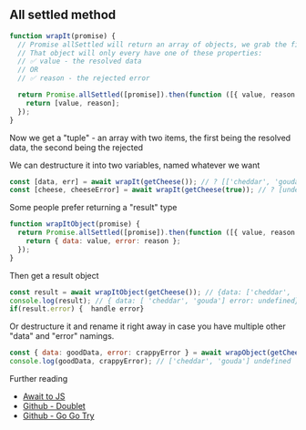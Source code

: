 ## All settled method

```js
function wrapIt(promise) {
  // Promise allSettled will return an array of objects, we grab the first
  // That object will only every have one of these properties:
  // ✅ value - the resolved data
  // OR
  // ✅ reason - the rejected error

  return Promise.allSettled([promise]).then(function ([{ value, reason }]) {
    return [value, reason];
  });
}
```

Now we get a "tuple" - an array with two items, the first being the resolved data, the second being the rejected

We can destructure it into two variables, named whatever we want

```js
const [data, err] = await wrapIt(getCheese()); // ? [['cheddar', 'gouda'], undefined]]
const [cheese, cheeseError] = await wrapIt(getCheese(true)); // ? [undefined, 'Cheese sucks' ]
```

Some people prefer returning a "result" type

```js
function wrapItObject(promise) {
  return Promise.allSettled([promise]).then(function ([{ value, reason }]) {
    return { data: value, error: reason };
  });
}
```

Then get a result object

```js
const result = await wrapItObject(getCheese()); // {data: ['cheddar', 'gouda'] error: undefined}
console.log(result); // { data: [ 'cheddar', 'gouda'] error: undefined}
if(result.error) {  handle error}
```

Or destructure it and rename it right away in case you have multiple other "data" and "error" namings.

```js
const { data: goodData, error: crappyError } = await wrapObject(getCheese());
console.log(goodData, crappyError); // ['cheddar', 'gouda'] undefined
```

Further reading

- [Await to JS](https://www.npmjs.com/package/await-to-js)
- [Github - Doublet](https://github.com/mats852/doublet)
- [Github - Go Go Try](https://github.com/thelinuxlich/go-go-try)
